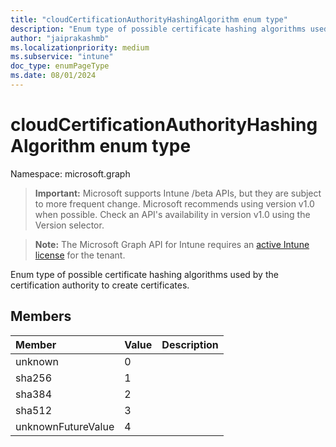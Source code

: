 ```yaml
---
title: "cloudCertificationAuthorityHashingAlgorithm enum type"
description: "Enum type of possible certificate hashing algorithms used by the certification authority to create certificates."
author: "jaiprakashmb"
ms.localizationpriority: medium
ms.subservice: "intune"
doc_type: enumPageType
ms.date: 08/01/2024
---
```


# cloudCertificationAuthorityHashingAlgorithm enum type

Namespace: microsoft.graph

> **Important:** Microsoft supports Intune /beta APIs, but they are subject to more frequent change. Microsoft recommends using version v1.0 when possible. Check an API's availability in version v1.0 using the Version selector.

> **Note:** The Microsoft Graph API for Intune requires an [active Intune license](https://go.microsoft.com/fwlink/?linkid=839381) for the tenant.

Enum type of possible certificate hashing algorithms used by the certification authority to create certificates.

## Members
|Member|Value|Description|
|:---|:---|:---|
|unknown|0||
|sha256|1||
|sha384|2||
|sha512|3||
|unknownFutureValue|4||